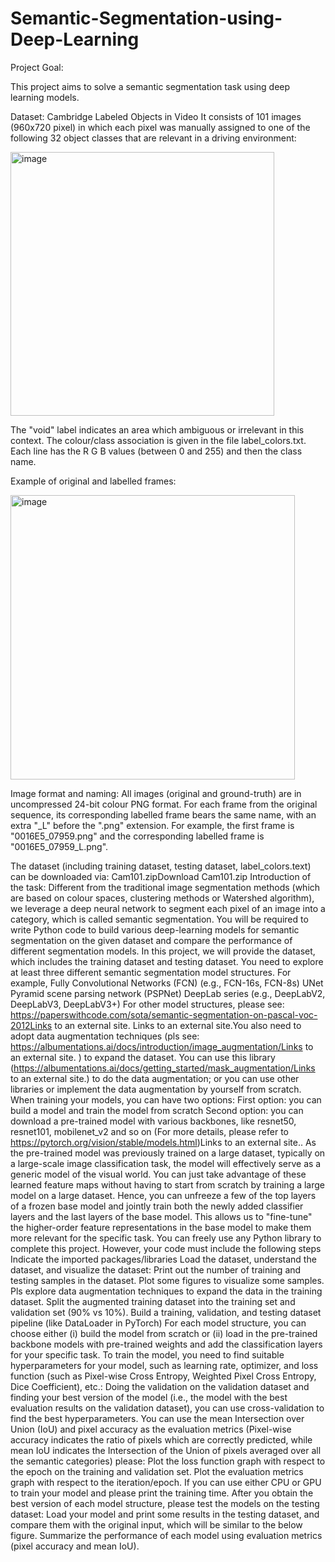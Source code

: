 # Semantic-Segmentation-using-Deep-Learning
Project Goal:

This project aims to solve a semantic segmentation task using deep learning models. 

Dataset: Cambridge Labeled Objects in Video
It consists of 101 images (960x720 pixel) in which each pixel was manually assigned to one of the following 32 object classes that are relevant in a driving environment:

<img width="422" alt="image" src="https://github.com/kiransparakkal/Semantic-Segmentation-using-Deep-Learning/assets/70934344/977dc334-b16e-43eb-b10a-e9e7bc43c616">



The "void" label indicates an area which ambiguous or irrelevant in this context. The colour/class association is given in the file label_colors.txt. Each line has the R G B values (between 0 and 255) and then the class name.

Example of original and labelled frames:

<img width="455" alt="image" src="https://github.com/kiransparakkal/Semantic-Segmentation-using-Deep-Learning/assets/70934344/1f5a7d68-1fdd-4ea6-be0b-14258447537d">



Image format and naming: All images (original and ground-truth) are in uncompressed 24-bit colour PNG format. For each frame from the original sequence, its corresponding labelled frame bears the same name, with an extra "_L" before the ".png" extension. For example, the first frame is "0016E5_07959.png" and the corresponding labelled frame is "0016E5_07959_L.png".

The dataset (including training dataset, testing dataset, label_colors.text) can be downloaded via: Cam101.zipDownload Cam101.zip
Introduction of the task:
Different from the traditional image segmentation methods (which are based on colour spaces, clustering methods or Watershed algorithm), we leverage a deep neural network to segment each pixel of an image into a category, which is called semantic segmentation. You will be required to write Python code to build various deep-learning models for semantic segmentation on the given dataset and compare the performance of different segmentation models. 
In this project, we will provide the dataset, which includes the training dataset and testing dataset. You need to explore at least three different semantic segmentation model structures. For example,
Fully Convolutional Networks (FCN) (e.g., FCN-16s, FCN-8s)
UNet
Pyramid scene parsing network (PSPNet)
DeepLab series (e.g., DeepLabV2, DeepLabV3, DeepLabV3+)
For other model structures, please see: https://paperswithcode.com/sota/semantic-segmentation-on-pascal-voc-2012Links to an external site.
Links to an external site.You also need to adopt data augmentation techniques (pls see: https://albumentations.ai/docs/introduction/image_augmentation/Links to an external site. ) to expand the dataset. You can use this library (https://albumentations.ai/docs/getting_started/mask_augmentation/Links to an external site.) to do the data augmentation; or you can use other libraries or implement the data augmentation by yourself from scratch.
When training your models, you can have two options:
First option: you can build a model and train the model from scratch
Second option: you can download a pre-trained model with various backbones, like resnet50, resnet101, mobilenet_v2 and so on (For more details, please refer to https://pytorch.org/vision/stable/models.html)Links to an external site.. As the pre-trained model was previously trained on a large dataset, typically on a large-scale image classification task, the model will effectively serve as a generic model of the visual world. You can just take advantage of these learned feature maps without having to start from scratch by training a large model on a large dataset. Hence, you can unfreeze a few of the top layers of a frozen base model and jointly train both the newly added classifier layers and the last layers of the base model. This allows us to "fine-tune" the higher-order feature representations in the base model to make them more relevant for the specific task.
You can freely use any Python library to complete this project. However, your code must include the following steps
Indicate the imported packages/libraries
Load the dataset, understand the dataset, and visualize the dataset:
Print out the number of training and testing samples in the dataset.
Plot some figures to visualize some samples.
Pls explore data augmentation techniques to expand the data in the training dataset.
Split the augmented training dataset into the training set and validation set (90% vs 10%). Build a training, validation, and testing dataset pipeline (like DataLoader in PyTorch)
For each model structure, you can choose either (i) build the model from scratch or (ii) load in the pre-trained backbone models with pre-trained weights and add the classification layers for your specific task. To train the model, you need to find suitable hyperparameters for your model, such as learning rate, optimizer, and loss function (such as Pixel-wise Cross Entropy, Weighted Pixel Cross Entropy, Dice Coefficient), etc.: 
Doing the validation on the validation dataset and finding your best version of the model (i.e., the model with the best evaluation results on the validation dataset), you can use cross-validation to find the best hyperparameters.
You can use the mean Intersection over Union (IoU) and pixel accuracy as the evaluation metrics (Pixel-wise accuracy indicates the ratio of pixels which are correctly predicted, while mean IoU indicates the Intersection of the Union of pixels averaged over all the semantic categories) please:
Plot the loss function graph with respect to the epoch on the training and validation set.
Plot the evaluation metrics graph with respect to the iteration/epoch.
If you can use either CPU or GPU to train your model and please print the training time.
After you obtain the best version of each model structure, please test the models on the testing dataset:
Load your model and print some results in the testing dataset, and compare them with the original input, which will be similar to the below figure.
Summarize the performance of each model using evaluation metrics (pixel accuracy and mean IoU).
